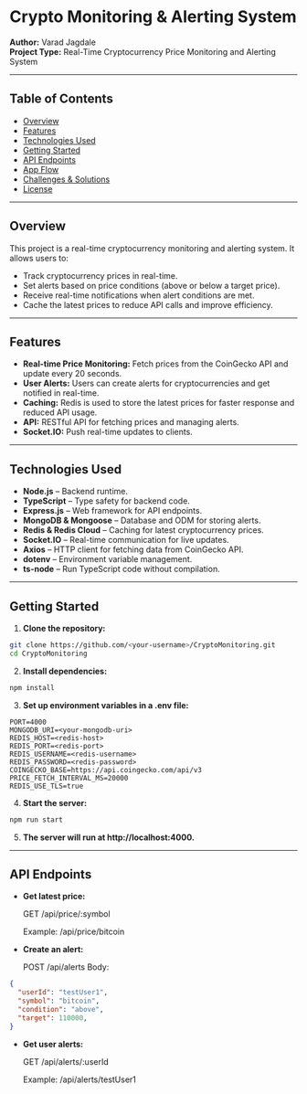# Crypto Monitoring & Alerting System

**Author:** Varad Jagdale  
**Project Type:** Real-Time Cryptocurrency Price Monitoring and Alerting System

---

## Table of Contents

- [Overview](#overview)  
- [Features](#features)  
- [Technologies Used](#technologies-used)  
- [Getting Started](#getting-started)  
- [API Endpoints](#api-endpoints)  
- [App Flow](#app-flow)  
- [Challenges & Solutions](#challenges--solutions)  
- [License](#license)  

---

## Overview

This project is a real-time cryptocurrency monitoring and alerting system. It allows users to:

- Track cryptocurrency prices in real-time.
- Set alerts based on price conditions (above or below a target price).
- Receive real-time notifications when alert conditions are met.
- Cache the latest prices to reduce API calls and improve efficiency.

---

## Features

- **Real-time Price Monitoring:** Fetch prices from the CoinGecko API and update every 20 seconds.  
- **User Alerts:** Users can create alerts for cryptocurrencies and get notified in real-time.  
- **Caching:** Redis is used to store the latest prices for faster response and reduced API usage.  
- **API:** RESTful API for fetching prices and managing alerts.  
- **Socket.IO:** Push real-time updates to clients.

---

## Technologies Used

- **Node.js** – Backend runtime.  
- **TypeScript** – Type safety for backend code.  
- **Express.js** – Web framework for API endpoints.  
- **MongoDB & Mongoose** – Database and ODM for storing alerts.  
- **Redis & Redis Cloud** – Caching for latest cryptocurrency prices.  
- **Socket.IO** – Real-time communication for live updates.  
- **Axios** – HTTP client for fetching data from CoinGecko API.  
- **dotenv** – Environment variable management.  
- **ts-node** – Run TypeScript code without compilation.  

---

## Getting Started

1. **Clone the repository:**

```bash
git clone https://github.com/<your-username>/CryptoMonitoring.git
cd CryptoMonitoring 
```

2. **Install dependencies:**
   
```bash
npm install
```

3. **Set up environment variables in a .env file:**

```env
PORT=4000
MONGODB_URI=<your-mongodb-uri>
REDIS_HOST=<redis-host>
REDIS_PORT=<redis-port>
REDIS_USERNAME=<redis-username>
REDIS_PASSWORD=<redis-password>
COINGECKO_BASE=https://api.coingecko.com/api/v3
PRICE_FETCH_INTERVAL_MS=20000
REDIS_USE_TLS=true
```

4. **Start the server:**

```bash
npm run start
```

5. **The server will run at http://localhost:4000.**

---

## API Endpoints

- **Get latest price:**

   GET /api/price/:symbol

   Example: /api/price/bitcoin
- **Create an alert:**
   
   POST /api/alerts
Body:
```json
{
  "userId": "testUser1",
  "symbol": "bitcoin",
  "condition": "above",
  "target": 110000,
}
```

- **Get user alerts:**
   
    GET /api/alerts/:userId

    Example: /api/alerts/testUser1




